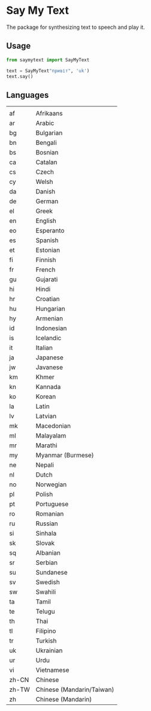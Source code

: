 # Say My Text

The package for synthesizing text to speech and play it.

## Usage

```python
from saymytext import SayMyText

text = SayMyText"привіт", 'uk')
text.say()
```

## Languages

|   |   |
|---|---|
|   |   |
|af |Afrikaans |
|ar |Arabic | 
|bg |Bulgarian | 
|bn |Bengali | 
|bs |Bosnian | 
|ca |Catalan | 
|cs |Czech | 
|cy |Welsh | 
|da |Danish | 
|de |German | 
|el |Greek | 
|en |English | 
|eo |Esperanto | 
|es |Spanish | 
|et |Estonian | 
|fi |Finnish | 
|fr |French | 
|gu |Gujarati | 
|hi |Hindi | 
|hr |Croatian | 
|hu |Hungarian | 
|hy |Armenian | 
|id |Indonesian | 
|is |Icelandic | 
|it |Italian | 
|ja |Japanese | 
|jw |Javanese | 
|km |Khmer | 
|kn |Kannada | 
|ko |Korean | 
|la |Latin | 
|lv |Latvian | 
|mk |Macedonian | 
|ml |Malayalam | 
|mr |Marathi | 
|my |Myanmar (Burmese) | 
|ne |Nepali | 
|nl |Dutch | 
|no |Norwegian | 
|pl |Polish | 
|pt |Portuguese | 
|ro |Romanian | 
|ru |Russian | 
|si |Sinhala | 
|sk |Slovak | 
|sq |Albanian | 
|sr |Serbian | 
|su |Sundanese | 
|sv |Swedish | 
|sw |Swahili | 
|ta |Tamil | 
|te |Telugu | 
|th |Thai | 
|tl |Filipino | 
|tr |Turkish |
|uk |Ukrainian | 
|ur |Urdu | 
|vi |Vietnamese | 
|zh-CN |Chinese | 
|zh-TW |Chinese (Mandarin/Taiwan) | 
|zh |Chinese (Mandarin) |}